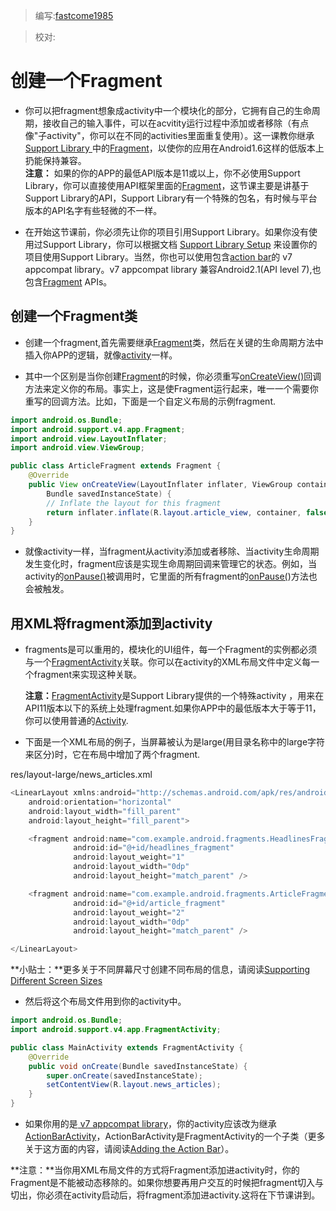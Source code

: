 > 编写:[fastcome1985](https://github.com/fastcome1985)

> 校对:

# 创建一个Fragment




* 你可以把fragment想象成activity中一个模块化的部分，它拥有自己的生命周期，接收自己的输入事件，可以在acvitity运行过程中添加或者移除（有点像"子activity"，你可以在不同的activities里面重复使用）。这一课教你继承[Support Library ](developer.android.com/tools/support-library/index.html)中的[Fragment](developer.android.com/reference/android/support/v4/app/Fragment.html)，以使你的应用在Android1.6这样的低版本上扔能保持兼容。    
   **注意：** 如果的你的APP的最低API版本是11或以上，你不必使用Support Library，你可以直接使用API框架里面的[Fragment](developer.android.com/reference/android/app/Fragment.html)，这节课主要是讲基于Support Library的API，Support Library有一个特殊的包名，有时候与平台版本的API名字有些轻微的不一样。

* 在开始这节课前，你必须先让你的项目引用Support Library。如果你没有使用过Support Library，你可以根据文档  [Support Library Setup](http://developer.android.com/intl/zh-cn/tools/support-library/setup.html) 来设置你的项目使用Support Library。当然，你也可以使用包含[action bar](developer.android.com/guide/topics/ui/actionbar.html)的 v7 appcompat library。v7 appcompat library 兼容Android2.1(API level 7),也包含[Fragment](developer.android.com/reference/android/support/v4/app/Fragment.html) APIs。

## 创建一个Fragment类

* 创建一个fragment,首先需要继承[Fragment](developer.android.com/reference/android/support/v4/app/Fragment.html)类，然后在关键的生命周期方法中插入你APP的逻辑，就像[activity](developer.android.com/reference/android/app/Activity.html)一样。


* 其中一个区别是当你创建[Fragment](developer.android.com/reference/android/support/v4/app/Fragment.html)的时候，你必须重写[onCreateView()](developer.android.com/reference/android/support/v4/app/Fragment.html#onCreateView(android.view.LayoutInflater,%20android.view.ViewGroup,%20android.os.Bundle))回调方法来定义你的布局。事实上，这是使Fragment运行起来，唯一一个需要你重写的回调方法。比如，下面是一个自定义布局的示例fragment.

```java
import android.os.Bundle;
import android.support.v4.app.Fragment;
import android.view.LayoutInflater;
import android.view.ViewGroup;

public class ArticleFragment extends Fragment {
    @Override
    public View onCreateView(LayoutInflater inflater, ViewGroup container,
        Bundle savedInstanceState) {
        // Inflate the layout for this fragment
        return inflater.inflate(R.layout.article_view, container, false);
    }
}
```

* 就像activity一样，当fragment从activity添加或者移除、当activity生命周期发生变化时，fragment应该是实现生命周期回调来管理它的状态。例如，当activity的[onPause()](developer.android.com/reference/android/app/Activity.html#onPause())被调用时，它里面的所有fragment的[onPause(](developer.android.com/reference/android/app/Activity.html#onPause()))方法也会被触发。


## 用XML将fragment添加到activity


* fragments是可以重用的，模块化的UI组件，每一个Fragment的实例都必须与一个[FragmentActivity](developer.android.com/reference/android/support/v4/app/FragmentActivity.html)关联。你可以在activity的XML布局文件中定义每一个fragment来实现这种关联。

    **注意：**[FragmentActivity](developer.android.com/reference/android/support/v4/app/FragmentActivity.html)是Support Library提供的一个特殊activity ，用来在API11版本以下的系统上处理fragment.如果你APP中的最低版本大于等于11，你可以使用普通的[Activity](developer.android.com/reference/android/app/Activity.html).


* 下面是一个XML布局的例子，当屏幕被认为是large(用目录名称中的large字符来区分)时，它在布局中增加了两个fragment.

res/layout-large/news_articles.xml


```java
<LinearLayout xmlns:android="http://schemas.android.com/apk/res/android"
    android:orientation="horizontal"
    android:layout_width="fill_parent"
    android:layout_height="fill_parent">

    <fragment android:name="com.example.android.fragments.HeadlinesFragment"
              android:id="@+id/headlines_fragment"
              android:layout_weight="1"
              android:layout_width="0dp"
              android:layout_height="match_parent" />

    <fragment android:name="com.example.android.fragments.ArticleFragment"
              android:id="@+id/article_fragment"
              android:layout_weight="2"
              android:layout_width="0dp"
              android:layout_height="match_parent" />

</LinearLayout>
```

**小贴士：**更多关于不同屏幕尺寸创建不同布局的信息，请阅读[Supporting Different Screen Sizes](developer.android.com/training/multiscreen/screensizes.html)



* 然后将这个布局文件用到你的activity中。

```java
import android.os.Bundle;
import android.support.v4.app.FragmentActivity;

public class MainActivity extends FragmentActivity {
    @Override
    public void onCreate(Bundle savedInstanceState) {
        super.onCreate(savedInstanceState);
        setContentView(R.layout.news_articles);
    }
}
```

* 如果你用的是[ v7 appcompat library](http://developer.android.com/intl/zh-cn/tools/support-library/features.html#v7-appcompat)，你的activity应该改为继承[ActionBarActivity](developer.android.com/reference/android/support/v7/app/ActionBarActivity.html)，ActionBarActivity是FragmentActivity的一个子类（更多关于这方面的内容，请阅读[Adding the Action Bar](developer.android.com/training/basics/actionbar/index.html)）。

**注意：**当你用XML布局文件的方式将Fragment添加进activity时，你的Fragment是不能被动态移除的。如果你想要再用户交互的时候把fragment切入与切出，你必须在activity启动后，将fragment添加进activity.这将在下节课讲到。

